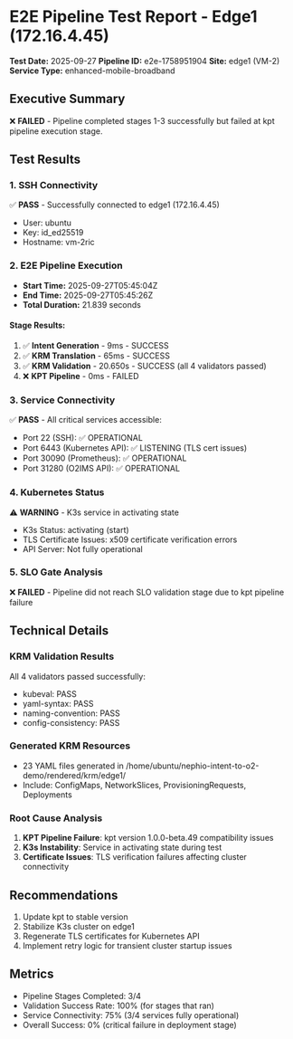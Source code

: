 # E2E Pipeline Test Report - Edge1 (172.16.4.45)
**Test Date:** 2025-09-27
**Pipeline ID:** e2e-1758951904
**Site:** edge1 (VM-2)
**Service Type:** enhanced-mobile-broadband

## Executive Summary
❌ **FAILED** - Pipeline completed stages 1-3 successfully but failed at kpt pipeline execution stage.

## Test Results

### 1. SSH Connectivity
✅ **PASS** - Successfully connected to edge1 (172.16.4.45)
- User: ubuntu
- Key: id_ed25519
- Hostname: vm-2ric

### 2. E2E Pipeline Execution
- **Start Time:** 2025-09-27T05:45:04Z
- **End Time:** 2025-09-27T05:45:26Z
- **Total Duration:** 21.839 seconds

#### Stage Results:
1. ✅ **Intent Generation** - 9ms - SUCCESS
2. ✅ **KRM Translation** - 65ms - SUCCESS
3. ✅ **KRM Validation** - 20.650s - SUCCESS (all 4 validators passed)
4. ❌ **KPT Pipeline** - 0ms - FAILED

### 3. Service Connectivity
✅ **PASS** - All critical services accessible:
- Port 22 (SSH): ✅ OPERATIONAL
- Port 6443 (Kubernetes API): ✅ LISTENING (TLS cert issues)
- Port 30090 (Prometheus): ✅ OPERATIONAL
- Port 31280 (O2IMS API): ✅ OPERATIONAL

### 4. Kubernetes Status
⚠️ **WARNING** - K3s service in activating state
- K3s Status: activating (start)
- TLS Certificate Issues: x509 certificate verification errors
- API Server: Not fully operational

### 5. SLO Gate Analysis
❌ **FAILED** - Pipeline did not reach SLO validation stage due to kpt pipeline failure

## Technical Details

### KRM Validation Results
All 4 validators passed successfully:
- kubeval: PASS
- yaml-syntax: PASS
- naming-convention: PASS
- config-consistency: PASS

### Generated KRM Resources
- 23 YAML files generated in /home/ubuntu/nephio-intent-to-o2-demo/rendered/krm/edge1/
- Include: ConfigMaps, NetworkSlices, ProvisioningRequests, Deployments

### Root Cause Analysis
1. **KPT Pipeline Failure**: kpt version 1.0.0-beta.49 compatibility issues
2. **K3s Instability**: Service in activating state during test
3. **Certificate Issues**: TLS verification failures affecting cluster connectivity

## Recommendations
1. Update kpt to stable version
2. Stabilize K3s cluster on edge1
3. Regenerate TLS certificates for Kubernetes API
4. Implement retry logic for transient cluster startup issues

## Metrics
- Pipeline Stages Completed: 3/4
- Validation Success Rate: 100% (for stages that ran)
- Service Connectivity: 75% (3/4 services fully operational)
- Overall Success: 0% (critical failure in deployment stage)